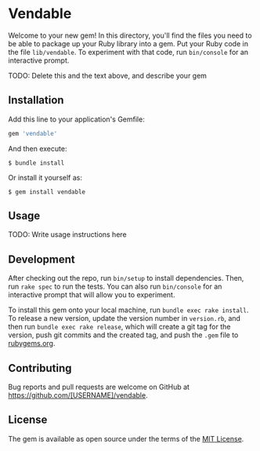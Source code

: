 # Vendable

Welcome to your new gem! In this directory, you'll find the files you need to be able to package up your Ruby library into a gem. Put your Ruby code in the file `lib/vendable`. To experiment with that code, run `bin/console` for an interactive prompt.

TODO: Delete this and the text above, and describe your gem

## Installation

Add this line to your application's Gemfile:

```ruby
gem 'vendable'
```

And then execute:

    $ bundle install

Or install it yourself as:

    $ gem install vendable

## Usage

TODO: Write usage instructions here

## Development

After checking out the repo, run `bin/setup` to install dependencies. Then, run `rake spec` to run the tests. You can also run `bin/console` for an interactive prompt that will allow you to experiment.

To install this gem onto your local machine, run `bundle exec rake install`. To release a new version, update the version number in `version.rb`, and then run `bundle exec rake release`, which will create a git tag for the version, push git commits and the created tag, and push the `.gem` file to [rubygems.org](https://rubygems.org).

## Contributing

Bug reports and pull requests are welcome on GitHub at https://github.com/[USERNAME]/vendable.

## License

The gem is available as open source under the terms of the [MIT License](https://opensource.org/licenses/MIT).
